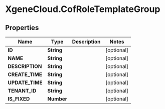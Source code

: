 # XgeneCloud.CofRoleTemplateGroup

## Properties
Name | Type | Description | Notes
------------ | ------------- | ------------- | -------------
**ID** | **String** |  | [optional] 
**NAME** | **String** |  | [optional] 
**DESCRIPTION** | **String** |  | [optional] 
**CREATE_TIME** | **String** |  | [optional] 
**UPDATE_TIME** | **String** |  | [optional] 
**TENANT_ID** | **String** |  | [optional] 
**IS_FIXED** | **Number** |  | [optional] 


